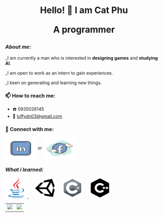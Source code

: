 <h1 id="head1" align="center"> Hello! 👋 I am Cat Phu
  <br> <p>A programmer</p>
</h1>

<h3><i>About me:</i></h3>

<p>_I am currently a man who is interested in <strong>designing games</strong> and <strong>studying AI</strong>.</p>
<p>_I am open to work as an intern to gain experiences.</p>
<p>_I keen on generating and learning new things.</p>

<h3>📫 <b>How to reach me:</b></h3>

- ☎️ 0935026145
- 📧 luffydn03@gmail.com
  
<h3>🤝 <b>Connect with me:</b></h3>
<p>
<a href="https://www.linkedin.com/in/catphu003/"><img align="center" src="https://github.com/NinITWB/NinITWB/blob/main/Pictures/icons8-linkedin.svg"               alt="Linkedln" height="70" width="100"/></a> <em>or</em> 
<a href="https://www.facebook.com/phude123/"><img align="center" src="https://github.com/NinITWB/NinITWB/blob/main/Pictures/icons8-facebook.svg" alt="Facebook"      height="70" width="100"/></a>
</p>

<h3><i>What i learned:</i></h3>
<p align="left"> <a href="https://www.java.com" target="_blank" rel="noreferrer"> <img src="https://raw.githubusercontent.com/devicons/devicon/master/icons/java/java-original.svg" alt="java" width="70" height="65"/> </a>&emsp;
<img src="https://github.com/NinITWB/NinITWB/blob/main/Pictures/icons8-unity-250.svg" alt="Unity" width="70" height="65"/>&emsp;
<img src="https://github.com/NinITWB/NinITWB/blob/main/Pictures/icons8-c-sharp-logo.svg" alt="C_Sharp" width="70" height="65"/>&emsp;  
<img src="https://github.com/NinITWB/NinITWB/blob/main/Pictures/icons8-c.svg" alt="C++" width="70" height="65"/>
</p>

<table>
  <tr>
    <td valign="top"><img src="https://github-readme-stats.vercel.app/api?username=NinITWB&show_icons=true&title_color=ffffff&icon_color=34abeb&text_color=daf7dc&bg_color=151515"/></td>
    <td valign="top"><img src="https://github-readme-stats.vercel.app/api/top-langs/?username=NinITWB&layout=compact&show_icons=true&title_color=ffffff&icon_color=34abeb&text_color=daf7dc&bg_color=151515"/></td>
  </tr>
</table>
